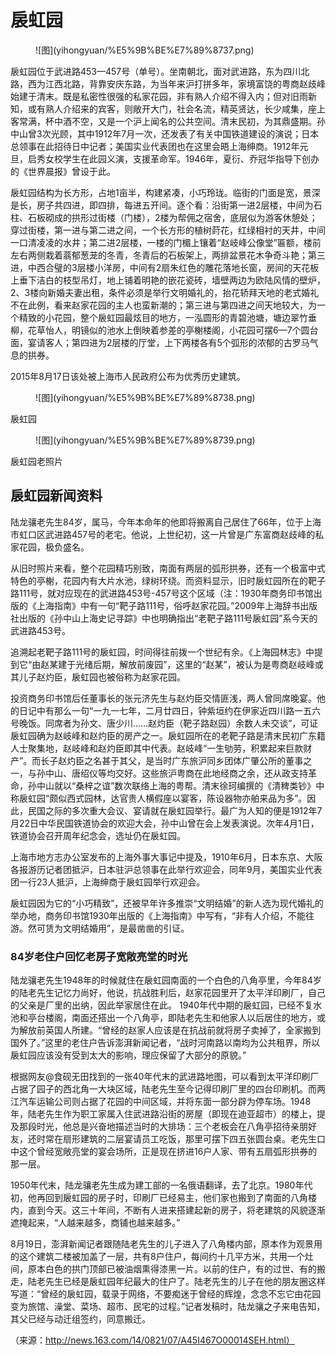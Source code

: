 # 扆虹园

<figure markdown>
  ![图](yihongyuan/%E5%9B%BE%E7%89%8737.png)
  <figcaption></figcaption>
</figure>

扆虹园位于武进路453—457号（单号）。坐南朝北，面对武进路，东为四川北路，西为江西北路，背靠安庆东路，为当年来沪打拼多年，家境富饶的粤商赵歧峰始建于清末。既是私密性很强的私家花园，非有熟人介绍不得入内；但对旧雨新知，或有熟人介绍来的宾客，则敞开大门，社会名流，精英贤达，长少咸集，座上客常满，杯中酒不空，又是一个沪上闻名的公共空间。清末民初，为其鼎盛期。孙中山曾3次光顾，其中1912年7月一次，还发表了有关中国铁道建设的演说；日本总领事在此招待日中记者；美国实业代表团也在这里会晤上海绅商。1912年元旦，启秀女校学生在此园义演，支援革命军。1946年，夏衍、乔冠华指导下创办的《世界晨报》曾设于此。

扆虹园结构为长方形，占地1亩半，构建紧凑，小巧玲珑。临街的门面是宽，景深是长，房子共四进，即四排，每进五开间。逐个看：沿街第一进2层楼，中间为石柱、石板砌成的拱形过街楼（门楼），2楼为帮佣之宿舍，底层似为游客休憩处；穿过街楼，第一进与第二进之间，一个长方形的植树莳花，红绿相衬的天井，中间一口清凌凌的水井；第二进2层楼，一楼的门楣上镶着“赵岐峰公像堂”匾额，楼前左右两侧栽着蓊郁葱茏的冬青，冬青后的石板架上，两排盆景花木争奇斗艳；第三进，中西合璧的3层楼小洋房，中间有2扇朱红色的雕花落地长窗，房间的天花板上垂下洁白的枝型吊灯，地上铺着明艳的嵌花瓷砖，墙壁两边为欧陆风情的壁炉，2、3楼向新婚夫妻出租，条件必须是举行文明婚礼的，抬花轿拜天地的老式婚礼不在此例，看来赵家花园的主人也蛮新潮的；第三进与第四进之间天地较大，为一个精致的小花园，整个扆虹园最炫目的地方，一泓圆形的青碧池塘，塘边翠竹垂柳，花草怡人，明镜似的池水上倒映着参差的亭榭楼阁，小花园可摆6—7个圆台面，宴请客人；第四进为2层楼的厅堂，上下两楼各有5个弧形的浓郁的古罗马气息的拱券。

2015年8月17日该处被上海市人民政府公布为优秀历史建筑。

<figure markdown>
  ![图](yihongyuan/%E5%9B%BE%E7%89%8738.png)
  <figcaption></figcaption>
</figure>

扆虹园

<figure markdown>
  ![图](yihongyuan/%E5%9B%BE%E7%89%8739.png)
  <figcaption></figcaption>
</figure>

扆虹园老照片

## 扆虹园新闻资料

陆龙骧老先生84岁，属马，今年本命年的他即将搬离自己居住了66年，位于上海市虹口区武进路457号的老宅。他说，上世纪初，这一片曾是广东富商赵歧峰的私家花园，极负盛名。

从旧时照片来看，整个花园精巧别致，南面有两层的弧形拱券，还有一个极富中式特色的亭榭，花园内有大片水池，绿树环绕。而资料显示，旧时扆虹园所在的靶子路111号，就对应现在的武进路453号-457号这个区域（注：1930年商务印书馆出版的《上海指南》中有一句“靶子路111号，俗呼赵家花园。”2009年上海辞书出版社出版的《孙中山上海史记寻踪》中也明确指出“老靶子路111号扆虹园”系今天的武进路453号。

追溯起老靶子路111号的扆虹园，时间得往前拨一个世纪有余。《上海园林志》中提到它“由赵某建于光绪后期，解放前废园”，这里的“赵某”，被认为是粤商赵岐峰或其儿子赵灼臣，扆虹园也被俗称为赵家花园。

投资商务印书馆后任董事长的张元济先生与赵灼臣交情匪浅，两人曾同席晚宴。他的日记中有那么一句“一九一七年，二月廿四日，钟紫垣约在伊家近四川路一五六号晚饭。同席者为孙文、唐少川……赵灼臣（靶子路赵园）余数人未交谈”，可证扆虹园确为赵岐峰和赵灼臣的房产之一。扆虹园所在的老靶子路是清末民初广东籍人士聚集地，赵岐峰和赵灼臣即其中代表。赵岐峰“一生劬劳，积累起来巨款财产”。而长子赵灼臣之名甚于其父，是当时广东旅沪同乡团体广肇公所的董事之一，与孙中山、唐绍仪等均交好。这些旅沪粤商在此地经商之余，还从政支持革命，孙中山就以“桑梓之谊”数次联络上海的粤帮。清末徐珂编撰的《清稗类钞》中称扆虹园“颇似西式园林，达官贵人横假座以宴客，陈设器物亦舶来品为多”。因此，民国之际的多次重大会议、宴请就在扆虹园举行。最广为人知的便是1912年7月22日中华民国铁道协会的欢迎大会，孙中山曾在会上发表演说。次年4月1日，铁道协会召开周年纪念会，选址仍在扆虹园。

上海市地方志办公室发布的上海外事大事记中提及，1910年6月，日本东京、大阪各报游历记者团抵沪，日本驻沪总领事在此举行欢迎会，同年9月，美国实业代表团一行23人抵沪，上海绅商于扆虹园举行欢迎会。

扆虹园因为它的“小巧精致”，还被早年许多推崇“文明结婚”的新人选为现代婚礼的举办地，商务印书馆1930年出版的《上海指南》中写有，“非有人介绍，不能往游。然可赁为文明结婚用”，是最凿凿的引证。

### 84岁老住户回忆老房子宽敞亮堂的时光

陆龙骧老先生1948年的时候就住在扆虹园南面的一个白色的八角亭里，今年84岁的陆老先生记忆力尚好，他说，抗战胜利后，赵家花园里开了太平洋印刷厂，自己的父亲是厂里的出纳，因此举家居住在此。
1940年代中期的扆虹园，已经不复水池和亭台楼阁，南面还搭出一个八角亭，即陆老先生和他家人以后居住的地方，或为解放前英国人所建。“曾经的赵家人应该是在抗战前就将房子卖掉了，全家搬到国外了。”这里的老住户告诉澎湃新闻记者，“战时河南路以南均为公共租界，所以扆虹园应该没有受到太大的影响，理应保留了大部分的原貌。”

根据网友@食砚无田找到的一张40年代末的武进路地图，可以看到太平洋印刷厂占据了园子的西北角一大块区域，陆老先生至今记得印刷厂里的四台印刷机。而两江汽车运输公司则占据了花园的中间区域，并将东面一部分辟为停车场。1948年，陆老先生作为职工家属入住武进路沿街的房屋（即现在迪亚超市）的楼上，提及那段时光，他总是兴奋地描述当时的大排场：三个老板会在八角亭招待亲朋好友，还时常在扇形建筑的二层宴请员工吃饭，那里可摆下四五张圆台桌。老先生口中这个曾经宽敞亮堂的宴会场所，正是现在挤进16户人家、带有五扇弧形拱券的那一层。

1950年代末，陆龙骧老先生成为建工部的一名俄语翻译，去了北京。1980年代初，他再回到扆虹园的房子时，印刷厂已经易主，他们家也搬到了南面的八角楼内，直到今天。这三十年间，不断有人进来搭建起新的房子，将老建筑的风貌逐渐遮掩起来，“人越来越多，商铺也越来越多。”

8月19日，澎湃新闻记者跟随陆老先生的儿子进入了八角楼内部，原本作为观景用的这个建筑二楼被加盖了一层，共有8户住户，每间约十几平方米，共用一个灶间，原本白色的拱门顶部已被油烟熏得漆黑一片。以前的住户，有的过世、有的搬走，陆老先生已经是扆虹园年纪最大的住户了。陆老先生的儿子在他的朋友圈这样写道：“曾经的扆虹园，载录于网络，不要痴迷于曾经的辉煌，念念不忘它由花园变为旅馆、澡堂、菜场、超市、民宅的过程。”记者发稿时，陆龙骧之子来电告知，其父已经与动迁组签约，同意搬迁。

（来源：http://news.163.com/14/0821/07/A45I467O00014SEH.html）